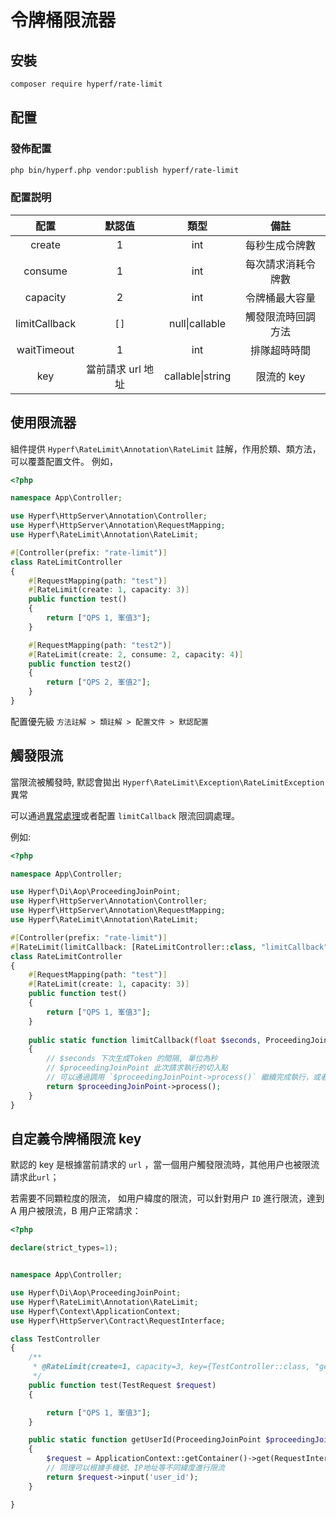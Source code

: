 # 令牌桶限流器

## 安裝

```bash
composer require hyperf/rate-limit
```

## 配置

### 發佈配置

```bash
php bin/hyperf.php vendor:publish hyperf/rate-limit
```

### 配置説明

|  配置          | 默認值 | 類型 |       備註        |
|:--------------:|:------:|:--------------:|:-------------------:|
| create         | 1      |int| 每秒生成令牌數      |
| consume        | 1      |int| 每次請求消耗令牌數  |
| capacity       | 2      |int| 令牌桶最大容量      |
| limitCallback  | `[]`   |null\|callable| 觸發限流時回調方法  |
| waitTimeout    | 1      |int| 排隊超時時間        |
| key            | 當前請求 url 地址     |callable\|string| 限流的 key        |

## 使用限流器

組件提供 `Hyperf\RateLimit\Annotation\RateLimit` 註解，作用於類、類方法，可以覆蓋配置文件。 例如，

```php
<?php

namespace App\Controller;

use Hyperf\HttpServer\Annotation\Controller;
use Hyperf\HttpServer\Annotation\RequestMapping;
use Hyperf\RateLimit\Annotation\RateLimit;

#[Controller(prefix: "rate-limit")]
class RateLimitController
{
    #[RequestMapping(path: "test")]
    #[RateLimit(create: 1, capacity: 3)]
    public function test()
    {
        return ["QPS 1, 峯值3"];
    }

    #[RequestMapping(path: "test2")]
    #[RateLimit(create: 2, consume: 2, capacity: 4)]
    public function test2()
    {
        return ["QPS 2, 峯值2"];
    }
}
``` 
配置優先級 `方法註解 > 類註解 > 配置文件 > 默認配置`

## 觸發限流
當限流被觸發時, 默認會拋出 `Hyperf\RateLimit\Exception\RateLimitException` 異常

可以通過[異常處理](zh-hk/exception-handler.md)或者配置 `limitCallback` 限流回調處理。

例如:
```php
<?php

namespace App\Controller;

use Hyperf\Di\Aop\ProceedingJoinPoint;
use Hyperf\HttpServer\Annotation\Controller;
use Hyperf\HttpServer\Annotation\RequestMapping;
use Hyperf\RateLimit\Annotation\RateLimit;

#[Controller(prefix: "rate-limit")]
#[RateLimit(limitCallback: [RateLimitController::class, "limitCallback"])]
class RateLimitController
{
    #[RequestMapping(path: "test")]
    #[RateLimit(create: 1, capacity: 3)]
    public function test()
    {
        return ["QPS 1, 峯值3"];
    }
    
    public static function limitCallback(float $seconds, ProceedingJoinPoint $proceedingJoinPoint)
    {
        // $seconds 下次生成Token 的間隔, 單位為秒
        // $proceedingJoinPoint 此次請求執行的切入點
        // 可以通過調用 `$proceedingJoinPoint->process()` 繼續完成執行，或者自行處理
        return $proceedingJoinPoint->process();
    }
}
```

## 自定義令牌桶限流 key

默認的 key 是根據當前請求的 `url` ，當一個用户觸發限流時，其他用户也被限流請求此`url`；

若需要不同顆粒度的限流， 如用户緯度的限流，可以針對用户 `ID` 進行限流，達到 A 用户被限流，B 用户正常請求：

```php
<?php

declare(strict_types=1);


namespace App\Controller;

use Hyperf\Di\Aop\ProceedingJoinPoint;
use Hyperf\RateLimit\Annotation\RateLimit;
use Hyperf\Context\ApplicationContext;
use Hyperf\HttpServer\Contract\RequestInterface;

class TestController
{
    /**
     * @RateLimit(create=1, capacity=3, key={TestController::class, "getUserId"})
     */
    public function test(TestRequest $request)
    {

        return ["QPS 1, 峯值3"];
    }

    public static function getUserId(ProceedingJoinPoint $proceedingJoinPoint)
    {
        $request = ApplicationContext::getContainer()->get(RequestInterface::class);
        // 同理可以根據手機號、IP地址等不同緯度進行限流
        return $request->input('user_id');
    }

}

```
